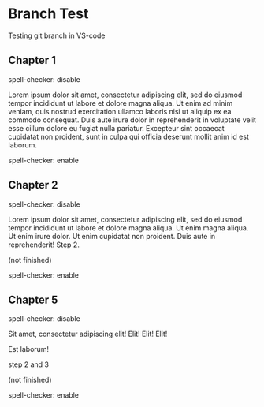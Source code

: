 # Branch Test

Testing git branch in VS-code

## Chapter 1

spell-checker: disable

Lorem ipsum dolor sit amet, consectetur adipiscing elit, sed do eiusmod tempor incididunt ut labore et dolore magna aliqua. Ut enim ad minim veniam, quis nostrud exercitation ullamco laboris nisi ut aliquip ex ea commodo consequat. Duis aute irure dolor in reprehenderit in voluptate velit esse cillum dolore eu fugiat nulla pariatur. Excepteur sint occaecat cupidatat non proident, sunt in culpa qui officia deserunt mollit anim id est laborum.

spell-checker: enable

## Chapter 2

spell-checker: disable

Lorem ipsum dolor sit amet, consectetur adipiscing elit, sed do eiusmod tempor incididunt ut labore et dolore magna aliqua.
Ut enim magna aliqua. Ut enim irure dolor. Ut enim cupidatat non proident.
Duis aute in reprehenderit!
Step 2.

(not finished)

spell-checker: enable

## Chapter 5

spell-checker: disable

Sit amet, consectetur adipiscing elit! Elit! Elit! Elit!

Est laborum!

step 2 and 3

(not finished)

spell-checker: enable

